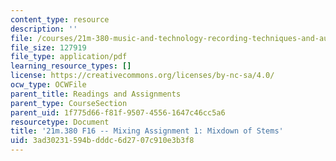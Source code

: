 ```yaml
---
content_type: resource
description: ''
file: /courses/21m-380-music-and-technology-recording-techniques-and-audio-production-fall-2016/3ad30231594bdddc6d2707c910e3b3f8_MIT21M_380F16_assn_mx1.pdf
file_size: 127919
file_type: application/pdf
learning_resource_types: []
license: https://creativecommons.org/licenses/by-nc-sa/4.0/
ocw_type: OCWFile
parent_title: Readings and Assignments
parent_type: CourseSection
parent_uid: 1f775d66-f81f-9507-4556-1647c46cc5a6
resourcetype: Document
title: '21m.380 F16 -- Mixing Assignment 1: Mixdown of Stems'
uid: 3ad30231-594b-dddc-6d27-07c910e3b3f8
---
```

